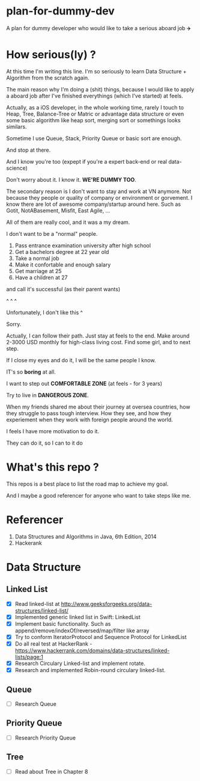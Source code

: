 # plan-for-dummy-dev
A plan for dummy developer who would like to take a serious aboard job ✈️

# How serious(ly) ?

At this time I'm writing this line. I'm so seriously to learn Data Structure + Algorithm from the scratch again.  
  
The main reason why I'm doing a (shit) things, because I would like to apply a aboard job after I've finished everythings (which I've started) at feels.  
  
Actually, as a iOS developer, in the whole working time, rarely I touch to Heap, Tree, Balance-Tree or Matric or advantage data structure or even some basic algorithm like heap sort, merging sort or somethings looks similars.
  
Sometime I use Queue, Stack, Priority Queue or basic sort are enough.
  
And stop at there.
  
And I know you're too (expept if you're a expert back-end or real data-science) 
  
Don't worry about it. I know it. **WE'RE DUMMY TOO**.  
  
The secondary reason is I don't want to stay and work at VN anymore. Not because they people or quality of company or environment or gorvement. I know there are lot of awesome company/startup around here. Such as Gotit, NotABasement, Misfit, East Agile, ...
  
  
All of them are really cool, and it was a my dream.

I don't want to be a "normal" people.

1. Pass entrance examination university after high school
2. Get a bachelors degree at 22 year old
3. Take a normal job
4. Make it confortable and enough salary
4. Get marriage at 25
5. Have a children at 27
  
and call it's successful (as their parent wants)

^ ^ ^  

Unfortunately, I don't like this ^

Sorry.

Actually, I can follow their path. Just stay at feels to the end. Make around 2-3000 USD monthly for high-class living cost.
Find some girl, and to next step.

If I close my eyes and do it, I will be the same people I know.  
  
IT's so **boring** at all.
  
I want to step out **COMFORTABLE ZONE** (at feels - for 3 years)
  
Try to live in **DANGEROUS ZONE**.
  
When my friends shared me about their journey at oversea countries, how they struggle to pass tough interview. How they see, and how they experiement when they work with foreign people around the world. 
  
I feels I have more motivation to do it.
  
They can do it, so I can to it do

# What's this repo ?

This repos is a best place to list the road map to achieve my goal.
  
And I maybe a good referencer for anyone who want to take steps like me.

# Referencer
1. Data Structures and Algorithms in Java, 6th Edition, 2014
2. Hackerank
  
# Data Structure

## Linked List
- [x] Read linked-list at http://www.geeksforgeeks.org/data-structures/linked-list/ 
- [x] Implemented generic linked list in Swift: LinkedList<T>
- [x] Implement basic functionality. Such as append/remove/indexOf/reversed/map/filter like array
- [x] Try to conform IteratorProtocol and Sequence Protocol for LinkedList<T>
- [x] Do all real test at HackerRank - https://www.hackerrank.com/domains/data-structures/linked-lists/page:1
- [x] Research Circulary Linked-list and implement rotate.
- [x] Research and implemented Robin-round circulary linked-list.

## Queue
- [ ] Research Queue
  
## Priority Queue
- [ ] Research Priority Queue 

## Tree
- [ ] Read about Tree in Chapter 8
